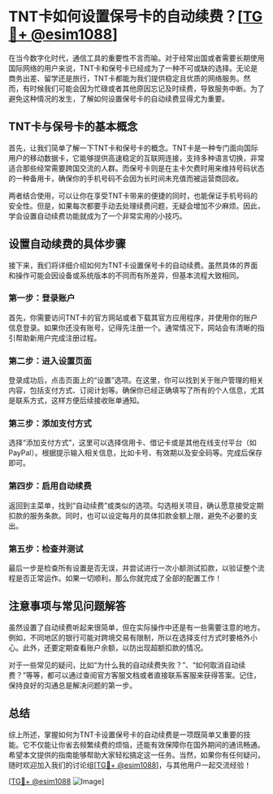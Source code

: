 # TNT卡如何设置保号卡的自动续费？[[TG💪+ @esim1088](https://t.me/s/esim1088)]

在当今数字化时代，通信工具的重要性不言而喻。对于经常出国或者需要长期使用国际网络的用户来说，TNT卡和保号卡已经成为了一种不可或缺的选择。无论是商务出差、留学还是旅行，TNT卡都能为我们提供稳定且优质的网络服务。然而，有时候我们可能会因为忙碌或者其他原因忘记及时续费，导致服务中断。为了避免这种情况的发生，了解如何设置保号卡的自动续费显得尤为重要。

## TNT卡与保号卡的基本概念

首先，让我们简单了解一下TNT卡和保号卡的概念。TNT卡是一种专门面向国际用户的移动数据卡，它能够提供高速稳定的互联网连接，支持多种语言切换，非常适合那些经常需要跨国交流的人群。而保号卡则是在主卡欠费时用来维持号码状态的一种备用卡，确保你的手机号码不会因为长时间未充值而被运营商回收。

两者结合使用，可以让你在享受TNT卡带来的便捷的同时，也能保证手机号码的安全性。但是，如果每次都要手动去处理续费问题，无疑会增加不少麻烦。因此，学会设置自动续费功能就成为了一个非常实用的小技巧。

## 设置自动续费的具体步骤

接下来，我们将详细介绍如何为TNT卡设置保号卡的自动续费。虽然具体的界面和操作可能会因设备或系统版本的不同而有所差异，但基本流程大致相同。

### 第一步：登录账户

首先，你需要访问TNT卡的官方网站或者下载其官方应用程序，并使用你的账户信息登录。如果你还没有账号，记得先注册一个。通常情况下，网站会有清晰的指引帮助新用户完成注册过程。

### 第二步：进入设置页面

登录成功后，点击页面上的“设置”选项。在这里，你可以找到关于账户管理的相关内容，包括支付方式、订阅计划等。确保你已经正确填写了所有的个人信息，尤其是联系方式，这样方便后续接收账单通知。

### 第三步：添加支付方式

选择“添加支付方式”，这里可以选择信用卡、借记卡或是其他在线支付平台（如PayPal）。根据提示输入相关信息，比如卡号、有效期以及安全码等。完成后保存即可。

### 第四步：启用自动续费

返回到主菜单，找到“自动续费”或类似的选项。勾选相关项目，确认愿意接受定期扣款的服务条款。同时，也可以设定每月的具体扣款金额上限，避免不必要的支出。

### 第五步：检查并测试

最后一步是检查所有设置是否无误，并尝试进行一次小额测试扣款，以验证整个流程是否正常运作。如果一切顺利，那么你就完成了全部的配置工作！

## 注意事项与常见问题解答

虽然设置了自动续费听起来很简单，但在实际操作中还是有一些需要注意的地方。例如，不同地区的银行可能对跨境交易有限制，所以在选择支付方式时要格外小心。此外，还要定期查看账户余额，以防出现超额扣款的情况。

对于一些常见的疑问，比如“为什么我的自动续费失败？”、“如何取消自动续费？”等等，都可以通过查阅官方客服文档或者直接联系客服来获得答案。记住，保持良好的沟通总是解决问题的第一步。

## 总结

综上所述，掌握如何为TNT卡设置保号卡的自动续费是一项既简单又重要的技能。它不仅能让你省去频繁续费的烦恼，还能有效保障你在国外期间的通讯畅通。希望本文提供的指南能够帮助大家轻松搞定这一任务。当然，如果你有任何疑问，随时欢迎加入我们的讨论组[[TG💪+ @esim1088](https://t.me/s/esim1088)]，与其他用户一起交流经验！

[[TG💪+ @esim1088](https://t.me/s/esim1088) ![Image](https://i.postimg.cc/4NQfJmqS/Snipaste-2025-05-13-00-14-12.png)]